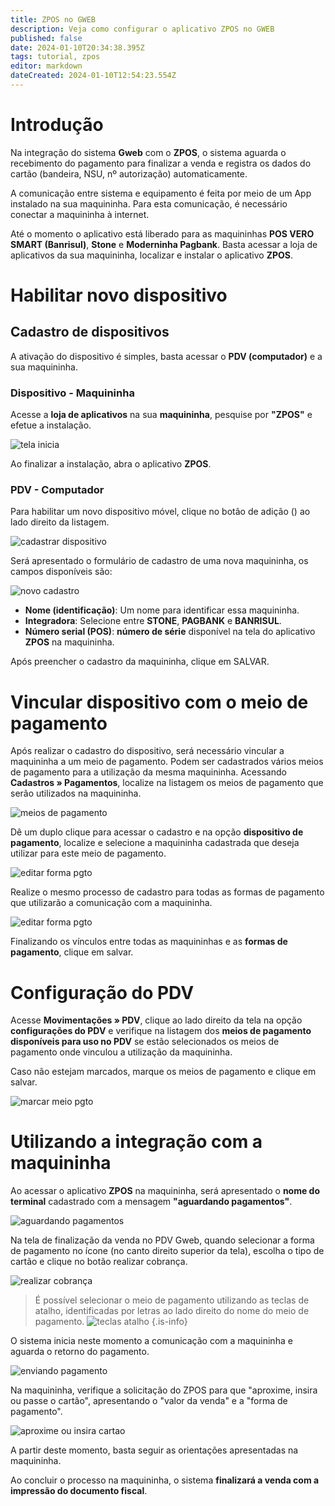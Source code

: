 ```yaml
---
title: ZPOS no GWEB
description: Veja como configurar o aplicativo ZPOS no GWEB
published: false
date: 2024-01-10T20:34:38.395Z
tags: tutorial, zpos
editor: markdown
dateCreated: 2024-01-10T12:54:23.554Z
---
```


# Introdução

Na integração do sistema **Gweb** com o **ZPOS**, o sistema aguarda o recebimento do pagamento para finalizar a venda e registra os dados do cartão (bandeira, NSU, nº autorização) automaticamente.

A comunicação entre sistema e equipamento é feita por meio de um App instalado na sua maquininha. Para esta comunicação, é necessário conectar a maquininha à internet.

Até o momento o aplicativo está liberado para as maquininhas **POS VERO SMART (Banrisul)**, **Stone** e **Moderninha Pagbank**. Basta acessar a loja de aplicativos da sua maquininha, localizar e instalar o aplicativo **ZPOS**. 

# Habilitar novo dispositivo

## Cadastro de dispositivos

A ativação do dispositivo é simples, basta acessar o **PDV (computador)** e a sua maquininha.

### Dispositivo - Maquininha

Acesse a **loja de aplicativos** na sua **maquininha**, pesquise por **"ZPOS"** e efetue a instalação.

![tela inicia](/config/ferramentas/inicial3.png)

Ao finalizar a instalação, abra o aplicativo **ZPOS**.

### PDV - Computador

Para habilitar um novo dispositivo móvel, clique no botão de adição (<em class="mdi mdi-plus-circle"></em>) ao lado direito da listagem.

![cadastrar dispositivo](/config/ferramentas/cad-dispositivo01.png)

Será apresentado o formulário de cadastro de uma nova maquininha, os campos disponíveis são:

![novo cadastro](/config/ferramentas/cad-dispositivo02.png)

- **Nome (identificação)**: Um nome para identificar essa maquininha.
- **Integradora**: Selecione entre **STONE**, **PAGBANK** e **BANRISUL**.
- **Número serial (POS)**: **número de série** disponível na tela do aplicativo **ZPOS** na maquininha.

Após preencher o cadastro da maquininha, clique em <span class="mat-button">SALVAR</span>.

# Vincular dispositivo com o meio de pagamento

Após realizar o cadastro do dispositivo, será necessário vincular a maquininha a um meio de pagamento. Podem ser cadastrados vários meios de pagamento para a utilização da mesma maquininha.
Acessando **Cadastros » Pagamentos**, localize na listagem os meios de pagamento que serão utilizados na maquininha.

![meios de pagamento](/config/ferramentas/meio-pgto01.png)

Dê um duplo clique para acessar o cadastro e na opção **dispositivo de pagamento**, localize e selecione a maquininha cadastrada que deseja utilizar para este meio de pagamento.

![editar forma pgto](/config/ferramentas/form-pgto01.png)

Realize o mesmo processo de cadastro para todas as formas de pagamento que utilizarão a comunicação com a maquininha.

![editar forma pgto](/config/ferramentas/form-pgto02png.png)

Finalizando os vínculos entre todas as maquininhas e as **formas de pagamento**, clique em <span class="mat-button mdi ">salvar</span>.

# Configuração do PDV

Acesse **Movimentações » PDV**, clique ao lado direito da tela na opção **configurações do PDV** e verifique na listagem dos **meios de pagamento disponíveis para uso no PDV** se estão selecionados os meios de pagamento onde vinculou a utilização da maquininha.

Caso não estejam marcados, marque os meios de pagamento e clique em <span class="mat-button mdi ">salvar</span>.

![marcar meio pgto](/config/ferramentas/marcar-meio-pgto.png)

# Utilizando a integração com a maquininha

Ao acessar o aplicativo **ZPOS** na maquininha, será apresentado o **nome do terminal** cadastrado com a mensagem **"aguardando pagamentos"**.

![aguardando pagamentos](/config/ferramentas/aguardando-pgto3.png)

Na tela de finalização da venda no PDV Gweb, quando selecionar a forma de pagamento no ícone <em class= "mdi mdi-credit-card-plus" ></em> (no canto direito superior da tela), escolha o tipo de cartão e clique no botão <span class="mat-button mdi ">realizar cobrança</span>.

![realizar cobrança](/config/ferramentas/venda02.png)

> É possível selecionar o meio de pagamento utilizando as teclas de atalho, identificadas por letras ao lado direito do nome do meio de pagamento.
![teclas atalho](/config/ferramentas/venda03.png)
{.is-info}

O sistema inicia neste momento a comunicação com a maquininha e aguarda o retorno do pagamento.

![enviando pagamento](/config/ferramentas/venda04.png)

Na maquininha, verifique a solicitação do ZPOS para que "aproxime, insira ou passe o cartão", apresentando o "valor da venda" e a "forma de pagamento".

![aproxime ou insira cartao](/config/ferramentas/inserir-cartao-vero3.png)

A partir deste momento, basta seguir as orientações apresentadas na maquininha. 

Ao concluir o processo na maquininha, o sistema **finalizará a venda com a impressão do documento fiscal**.
